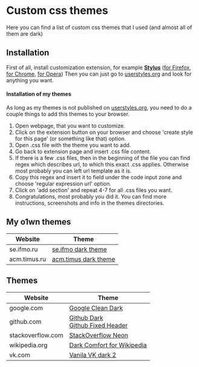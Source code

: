 # Custom css themes
Here you can find a list of custom css themes that I used (and almost all of them are dark)
## Installation
First of all, install customization extension, for example [__Stylus__](https://github.com/openstyles/stylus) ([for Firefox](https://addons.mozilla.org/ru/firefox/addon/styl-us/), [for Chrome](https://chrome.google.com/webstore/detail/stylus/clngdbkpkpeebahjckkjfobafhncgmne), [for Opera](https://addons.opera.com/ru/extensions/details/stylus/))
Then you can just go to [userstyles.org](https://userstyles.org/) and look for anything you want.
#### Installation of my themes 
As long as my themes is not published on [userstyles.org](https://userstyles.org/), you need to do a couple things to add this themes to your browser. 
1. Open webpage, that you want to customize.
2. Click on the extension button on your browser and choose 'create style for this page' (or something like that) option.
3. Open .css file with the theme you want to add.
4. Go back to extension page and insert .css file content.
5. If there is a few .css files, then in the beginning of the file you can find regex which describes url, to which this exact .css applies. Otherwise most probably you can left url template as it is.
6. Copy this regex and insert it to field under the code input zone and choose 'regular expression url' option.
7. Click on 'add section' and repeat 4-7 for all .css files you want.
8. Congratulations, most probably you did it. You can find more instructions, screenshots and info in the themes directories.


## My o1wn themes
| Website | Theme |
|---|---|
| se.ifmo.ru | [se.ifmo dark theme](https://github.com/allacee/custom-css-themes/tree/master/se.ifmo) |
| acm.timus.ru | [acm.timus dark theme](https://github.com/allacee/custom-css-themes/tree/master/acm.timus) |

## Themes
| Website | Theme |
|---|---|
| google.com | [Google Clean Dark](https://userstyles.org/styles/144028/google-clean-dark) |
| github.com | [Github Dark](https://stylishthemes.github.io/GitHub-Dark/github-dark.user.css) <br> [Github Fixed Header](https://github.com/StylishThemes/GitHub-FixedHeader)|
| stackoverflow.com | [StackOverflow Neon](https://userstyles.org/styles/164922/stackoverflow-neon) |
| wikipedia.org | [Dark Comfort for Wikipedia](https://userstyles.org/styles/139683/dark-comfort-for-wikipedia) |
| vk.com | [Vanila VK dark 2](https://userstyles.org/styles/126419/vanilla-dark-2-vk) |

